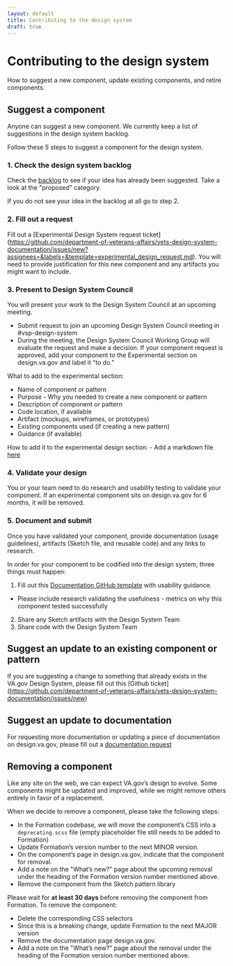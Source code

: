 ```yaml
---
layout: default
title: Contributing to the design system
draft: true
---
```


# Contributing to the design system

<div class="va-introtext">
How to suggest a new component, update existing components, and retire components.
</div>


## Suggest a component
Anyone can suggest a new component. We currently keep a list of suggestions in the design system backlog. 

Follow these 5 steps to suggest a component for the design system.

### 1. Check the design system backlog 
Check the [backlog](https://design.va.gov/documentation/backlog) to see if your idea has already been suggested. Take a look at the "proposed" category.

If you do not see your idea in the backlog at all go to step 2.

### 2. Fill out a request
Fill out a [Experimental Design System request ticket] (https://github.com/department-of-veterans-affairs/vets-design-system-documentation/issues/new?assignees=&labels=&template=experimental_design_request.md). You will need to provide justification for this new component and any artifacts you might want to include.

### 3. Present to Design System Council
You will present your work to the Design System Council at an upcoming meeting.
- Submit request to join an upcoming Design System Council meeting in #vsp-design-system 
- During the meeting, the Design System Council Working Group will evaluate the request and make a decision. 
If your component request is approved, add your component to the Experimental section on design.va.gov and label it "to do."

What to add to the experimental section: 
 - Name of component or pattern 
 - Purpose - Why you needed to create a new component or pattern
 - Description of component or pattern
 - Code location, if available
 - Artifact (mockups, wireframes, or prototypes)
 - Existing components used (if creating a new pattern)
 - Guidance (if available)

How to add it to the experimental design section:
    - Add a markdown file [here](https://github.com/department-of-veterans-affairs/vets-design-system-documentation/tree/master/src/_experimental-design)


### 4. Validate your design
You or your team need to do research and usability testing to validate your component. 
If an experimental component sits on design.va.gov for 6 months, it will be removed. 

### 5. Document and submit
Once you have validated your component, provide documentation (usage guidelines), artifacts (Sketch file, and reusable code) and any links to research. 

In order for your component to be codified into the design system, three things must happen: 
1. Fill out this [Documentation GitHub template](https://github.com/department-of-veterans-affairs/vets-design-system-documentation/issues/new?assignees=&labels=&template=documentation_template.md) with usability guidance. 
 - Please include research validating the usefulness - metrics on why this component tested successfully 
2. Share any Sketch artifacts with the Design System Team 
3. Share code with the Design System Team

## Suggest an update to an existing component or pattern
If you are suggesting a change to something that already exists in the VA.gov Design System, please fill out this [Github ticket] (https://github.com/department-of-veterans-affairs/vets-design-system-documentation/issues/new)

## Suggest an update to documentation
For requesting more documentation or updating a piece of documentation on design.va.gov, please fill out a [documentation request](https://github.com/department-of-veterans-affairs/vets-design-system-documentation/issues/new?assignees=&labels=&template=documentation_request.md)

## Removing a component

Like any site on the web, we can expect VA.gov’s design to evolve. Some components might be updated and improved, while we might remove others entirely in favor of a replacement.

When we decide to remove a component, please take the following steps:
- In the Formation codebase, we will move the component’s CSS into a `deprecating.scss` file (empty placeholder file still needs to be added to Formation)
- Update Formation’s version number to the next MINOR version.
- On the component’s page in design.va.gov, indicate that the component for removal.
- Add a note on the "What’s new?" page about the upcoming removal under the heading of the Formation version number mentioned above.
- Remove the component from the Sketch pattern library

 Please wait for **at least 30 days** before removing the component from Formation. To remove the component:
- Delete the corresponding CSS selectors
- Since this is a breaking change, update Formation to the next MAJOR version
- Remove the documentation page design.va.gov.
- Add a note on the "What’s new?" page about the removal under the heading of the Formation version number mentioned above.
